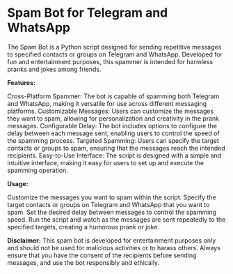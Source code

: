 # Spam Bot for Telegram and WhatsApp


The Spam Bot is a Python script designed for sending repetitive messages to specified contacts or groups on Telegram and WhatsApp. Developed for fun and entertainment purposes, this spammer is intended for harmless pranks and jokes among friends.

**Features:**

Cross-Platform Spammer: The bot is capable of spamming both Telegram and WhatsApp, making it versatile for use across different messaging platforms.
Customizable Messages: Users can customize the messages they want to spam, allowing for personalization and creativity in the prank messages.
Configurable Delay: The bot includes options to configure the delay between each message sent, enabling users to control the speed of the spamming process.
Targeted Spamming: Users can specify the target contacts or groups to spam, ensuring that the messages reach the intended recipients.
Easy-to-Use Interface: The script is designed with a simple and intuitive interface, making it easy for users to set up and execute the spamming operation.

**Usage:**

Customize the messages you want to spam within the script.
Specify the target contacts or groups on Telegram and WhatsApp that you want to spam.
Set the desired delay between messages to control the spamming speed.
Run the script and watch as the messages are sent repeatedly to the specified targets, creating a humorous prank or joke.

**Disclaimer:** This spam bot is developed for entertainment purposes only and should not be used for malicious activities or to harass others. Always ensure that you have the consent of the recipients before sending messages, and use the bot responsibly and ethically.

